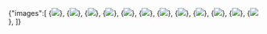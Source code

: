 {"images":[
{![](/instPics/brandi1.jpg)},
{![](/instPics/brandi2.jpg)},
{![](/instPics/nick1.jpg)},
{![](/instPics/nick2.jpg)},
{![](/instPics/jessica1.jpg)},
{![](/instPics/jessica2.jpg)},
{![](/instPics/kaylee1.jpg)},
{![](/instPics/kaylee2.jpg)},
{![](/instPics/matt1.jpg)},
{![](/instPics/matt2.jpg)},
{![](/instPics/sal1.jpg)},
{![](/instPics/sal2.jpg)},
]}
